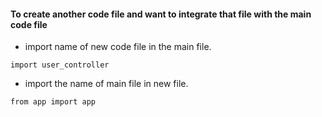 #### To create another code file and want to integrate that file with the main code file
- import name of new code file in the main file.
```
import user_controller
```

- import the name of main file in new file.
```
from app import app
```













